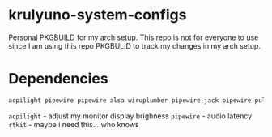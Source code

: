 # krulyuno-system-configs
Personal PKGBUILD for my arch setup. This repo is not for everyone to use since I am using this repo PKGBULID to track my changes in my arch setup.

# Dependencies
```bash
acpilight pipewire pipewire-alsa wiruplumber pipewire-jack pipewire-pulse pipewire-audio
```

`acpilight` - adjust my monitor display brighness
`pipewire` - audio latency
`rtkit` - maybe i need this... who knows
